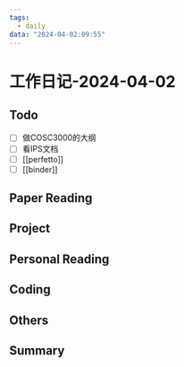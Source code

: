 ```yaml
---
tags:
  - daily
data: "2024-04-02:09:55"
---
```

# 工作日记-2024-04-02
## Todo
- [ ] 做COSC3000的大纲
- [ ] 看IPS文档
- [ ] [[perfetto]]
- [ ] [[binder]]
## Paper Reading
## Project
## Personal Reading
## Coding
## Others
## Summary
